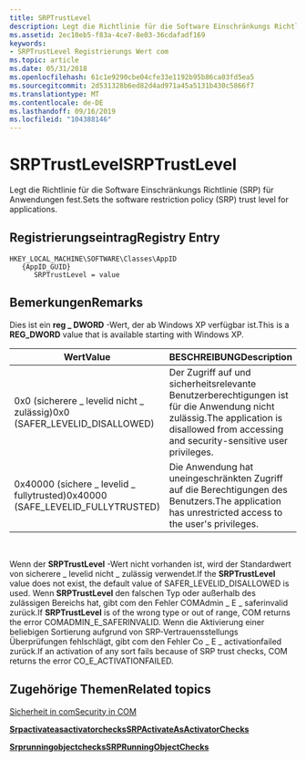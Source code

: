 ```yaml
---
title: SRPTrustLevel
description: Legt die Richtlinie für die Software Einschränkungs Richtlinie (SRP) für Anwendungen fest.
ms.assetid: 2ec10eb5-f83a-4ce7-8e03-36cdafadf169
keywords:
- SRPTrustLevel Registrierungs Wert com
ms.topic: article
ms.date: 05/31/2018
ms.openlocfilehash: 61c1e9290cbe04cfe33e1192b95b86ca03fd5ea5
ms.sourcegitcommit: 2d531328b6ed82d4ad971a45a5131b430c5866f7
ms.translationtype: MT
ms.contentlocale: de-DE
ms.lasthandoff: 09/16/2019
ms.locfileid: "104388146"
---
```

# <a name="srptrustlevel"></a><span data-ttu-id="75c5e-104">SRPTrustLevel</span><span class="sxs-lookup"><span data-stu-id="75c5e-104">SRPTrustLevel</span></span>

<span data-ttu-id="75c5e-105">Legt die Richtlinie für die Software Einschränkungs Richtlinie (SRP) für Anwendungen fest.</span><span class="sxs-lookup"><span data-stu-id="75c5e-105">Sets the software restriction policy (SRP) trust level for applications.</span></span>

## <a name="registry-entry"></a><span data-ttu-id="75c5e-106">Registrierungseintrag</span><span class="sxs-lookup"><span data-stu-id="75c5e-106">Registry Entry</span></span>

```
HKEY_LOCAL_MACHINE\SOFTWARE\Classes\AppID
   {AppID_GUID}
      SRPTrustLevel = value
```

## <a name="remarks"></a><span data-ttu-id="75c5e-107">Bemerkungen</span><span class="sxs-lookup"><span data-stu-id="75c5e-107">Remarks</span></span>

<span data-ttu-id="75c5e-108">Dies ist ein **reg \_ DWORD** -Wert, der ab Windows XP verfügbar ist.</span><span class="sxs-lookup"><span data-stu-id="75c5e-108">This is a **REG\_DWORD** value that is available starting with Windows XP.</span></span>



| <span data-ttu-id="75c5e-109">Wert</span><span class="sxs-lookup"><span data-stu-id="75c5e-109">Value</span></span>                                 | <span data-ttu-id="75c5e-110">BESCHREIBUNG</span><span class="sxs-lookup"><span data-stu-id="75c5e-110">Description</span></span>                                                                          |
|---------------------------------------|--------------------------------------------------------------------------------------|
| <span data-ttu-id="75c5e-111">0x0 (sicherere \_ levelid nicht \_ zulässig)</span><span class="sxs-lookup"><span data-stu-id="75c5e-111">0x0 (SAFER\_LEVELID\_DISALLOWED)</span></span>      | <span data-ttu-id="75c5e-112">Der Zugriff auf und sicherheitsrelevante Benutzerberechtigungen ist für die Anwendung nicht zulässig.</span><span class="sxs-lookup"><span data-stu-id="75c5e-112">The application is disallowed from accessing and security-sensitive user privileges.</span></span> |
| <span data-ttu-id="75c5e-113">0x40000 (sichere \_ levelid \_ fullytrusted)</span><span class="sxs-lookup"><span data-stu-id="75c5e-113">0x40000 (SAFE\_LEVELID\_FULLYTRUSTED)</span></span> | <span data-ttu-id="75c5e-114">Die Anwendung hat uneingeschränkten Zugriff auf die Berechtigungen des Benutzers.</span><span class="sxs-lookup"><span data-stu-id="75c5e-114">The application has unrestricted access to the user's privileges.</span></span>                    |



 

<span data-ttu-id="75c5e-115">Wenn der **SRPTrustLevel** -Wert nicht vorhanden ist, wird der Standardwert von sicherere \_ levelid nicht \_ zulässig verwendet.</span><span class="sxs-lookup"><span data-stu-id="75c5e-115">If the **SRPTrustLevel** value does not exist, the default value of SAFER\_LEVELID\_DISALLOWED is used.</span></span> <span data-ttu-id="75c5e-116">Wenn **SRPTrustLevel** den falschen Typ oder außerhalb des zulässigen Bereichs hat, gibt com den Fehler COMAdmin \_ E \_ saferinvalid zurück.</span><span class="sxs-lookup"><span data-stu-id="75c5e-116">If **SRPTrustLevel** is of the wrong type or out of range, COM returns the error COMADMIN\_E\_SAFERINVALID.</span></span> <span data-ttu-id="75c5e-117">Wenn die Aktivierung einer beliebigen Sortierung aufgrund von SRP-Vertrauensstellungs Überprüfungen fehlschlägt, gibt com den Fehler Co \_ E \_ activationfailed zurück.</span><span class="sxs-lookup"><span data-stu-id="75c5e-117">If an activation of any sort fails because of SRP trust checks, COM returns the error CO\_E\_ACTIVATIONFAILED.</span></span>

## <a name="related-topics"></a><span data-ttu-id="75c5e-118">Zugehörige Themen</span><span class="sxs-lookup"><span data-stu-id="75c5e-118">Related topics</span></span>

<dl> <dt>

[<span data-ttu-id="75c5e-119">Sicherheit in com</span><span class="sxs-lookup"><span data-stu-id="75c5e-119">Security in COM</span></span>](security-in-com.md)
</dt> <dt>

[<span data-ttu-id="75c5e-120">**Srpactivateasactivatorchecks**</span><span class="sxs-lookup"><span data-stu-id="75c5e-120">**SRPActivateAsActivatorChecks**</span></span>](srpactivateasactivatorchecks.md)
</dt> <dt>

[<span data-ttu-id="75c5e-121">**Srprunningobjectchecks**</span><span class="sxs-lookup"><span data-stu-id="75c5e-121">**SRPRunningObjectChecks**</span></span>](srprunningobjectchecks.md)
</dt> </dl>

 

 




